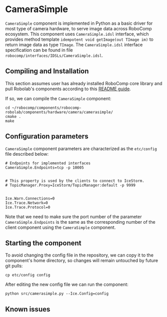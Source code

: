 
# CameraSimple

`CameraSimple` component is implemented in Python as a basic driver for most type of camera hardware, to serve image data across RoboComp ecosystem. This component uses `CameraSimple.idsl` interface, which provides method template `idempotent void getImage(out TImage im)` to return image data as type `TImage`. The `CameraSimple.idsl` interface specification can be found in file `robocomp/interfaces/IDSLs/CameraSimple.idsl`.


## Compiling and Installation
This section assumes user has already installed RoboComp core library and pull Robolab's components according to this [README guide](https://github.com/robocomp/robocomp).

If so, we can compile the `CameraSimple` component:
```
cd ~/robocomp/components/robocomp-robolab/components/hardware/camera/camerasimple/
cmake .
make
```
## Configuration parameters
`CameraSimple` component parameters are characterized as the `etc/config` file described below:

```
# Endpoints for implemented interfaces
CameraSimple.Endpoints=tcp -p 10005


# This property is used by the clients to connect to IceStorm.
# TopicManager.Proxy=IceStorm/TopicManager:default -p 9999


Ice.Warn.Connections=0
Ice.Trace.Network=0
Ice.Trace.Protocol=0
```

Note that we need to make sure the port number of the parameter `CameraSimple.Endpoints` is the same as the corresponding number of the client component using the `CameraSimple` component.

## Starting the component

To avoid changing the config file in the repository, we can copy it to the component's home directory, so changes will remain untouched by future git pulls:
```
cp etc/config config
```

After editing the new config file we can run the component:
```
python src/camerasimple.py --Ice.Config=config
```
## Known issues
